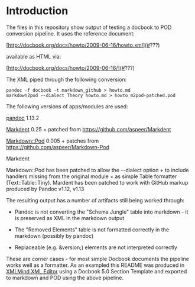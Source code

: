 Introduction
============

The files in this repository show output of testing a docbook to POD conversion pipeline. It uses the reference document:

[http://docbook.org/docs/howto/2009-06-16/howto.xml](#???)

available as HTML via:

[http://docbook.org/docs/howto/2009-06-16/](#???)

The XML piped through the following conversion:

    pandoc -f docbook -t markdown_github > howto.md
    markdown2pod --dialect Theory howto.md > howto_m2pod-patched.pod

The following versions of apps/modules are used:

[pandoc](http://johnmacfarlane.net/pandoc/) 1.13.2

[Markdent](http://search.cpan.org/dist/Markdent/) 0.25 + patched from <https://github.com/aspeer/Markdent>

[Markdown::Pod](???) 0.005 + patches from <https://github.com/aspeer/Markdown-Pod>

Markdent

Markdown::Pod has been patched to allow the --dialect option + to include handlers missing from the original module + as simple Table formatter (Text::Table::Tiny). Mardent has been patched to work with GitHub markup produced by Pandoc v1.12, v1.13

The resulting output has a number of artifacts still being worked through:

-   Pandoc is not converting the "Schema Jungle" table into markdown - it is preserved as XML in the markdown output

-   The "Removed Elements" table is not formatted correctly in the markdown (possibly by pandoc)

-   Replaceable (e.g. &version;) elements are not interpreted correctly

These are corner cases - for most simple Docbook documents the pipeline works well as a formatter. As an exampled this README was produced in [XMLMind XML Editor](http://www.xmlmind.com/xmleditor/) using a Docbook 5.0 Section Template and exported to markdown and POD using the above pipeline.
